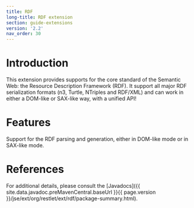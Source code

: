 ```yaml
---
title: RDF
long-title: RDF extension
section: guide-extensions
version: '2.2'
nav_order: 30
---
```

# Introduction

This extension provides supports for the core standard of the Semantic
Web: the Resource Description Framework (RDF). It support all major RDF
serialization formats (n3, Turtle, NTriples and RDF/XML) and can work in
either a DOM-like or SAX-like way, with a unified API!

# Features

Support for the RDF parsing and generation, either in DOM-like mode or in SAX-like mode.

# References

For additional details, please consult the [Javadocs]({{ site.data.javadoc.preMavenCentral.baseUrl }}{{ page.version }}/jse/ext/org/restlet/ext/rdf/package-summary.html).

